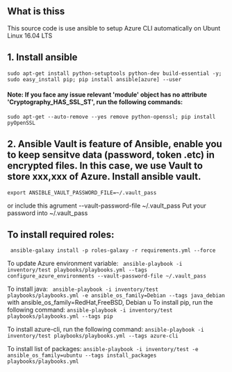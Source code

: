 ## What is thiss

This source code is use ansible to setup Azure CLI automatically on Ubunt Linux 16.04 LTS

## 1. Install ansible

```sudo apt-get install python-setuptools python-dev build-essential -y; sudo easy_install pip; pip install ansible[azure] --user```

#### Note: If you face any issue relevant 'module' object has no attribute 'Cryptography_HAS_SSL_ST', run the following commands:

```sudo apt-get --auto-remove --yes remove python-openssl; pip install pyOpenSSL```


## 2. Ansible Vault is feature of Ansible, enable you to keep sensitve data (password, token .etc) in encrypted files. In this case, we use Vault to store xxx,xxx of Azure. Install ansible vault.

``` export ANSIBLE_VAULT_PASSWORD_FILE=~/.vault_pass ```

or include this agrument  --vault-password-file ~/.vault_pass
Put your password into ~/.vault_pass

## To install required roles: 

``` ansible-galaxy install -p roles-galaxy -r requirements.yml --force``` 

To update Azure environment variable: ``` ansible-playbook -i inventory/test playbooks/playbooks.yml --tags configure_azure_environments --vault-password-file ~/.vault_pass```

To install java: ``` ansible-playbook -i inventory/test playbooks/playbooks.yml -e ansible_os_family=Debian --tags java_debian``` with ansible_os_family=RedHat,FreeBSD, Debian
u
To install pip, run the following command: ``` ansible-playbook -i inventory/test playbooks/playbooks.yml --tags pip ```

To install azure-cli, run the following command: ``` ansible-playbook -i inventory/test playbooks/playbooks.yml --tags azure-cli ```

To install list of packages: ``` ansible-playbook -i inventory/test -e ansible_os_family=ubuntu --tags install_packages playbooks/playbooks.yml  ```